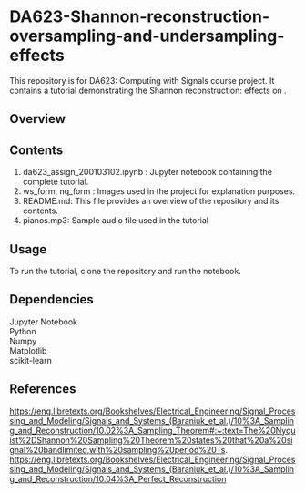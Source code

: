 # DA623-Shannon-reconstruction-oversampling-and-undersampling-effects
This repository is for DA623: Computing with Signals course project. It contains a tutorial demonstrating the Shannon reconstruction: effects on .

## Overview
 

## Contents
1) da623_assign_200103102.ipynb : Jupyter notebook containing the complete tutorial.
2) ws_form, nq_form : Images used in the project for explanation purposes.
3) README.md: This file provides an overview of the repository and its contents.
4) pianos.mp3: Sample audio file used in the tutorial

## Usage
To run the tutorial, clone the repository and run the notebook.

## Dependencies
Jupyter Notebook <br>
Python <br>
Numpy<br>
Matplotlib <br>
scikit-learn <br>

## References
https://eng.libretexts.org/Bookshelves/Electrical_Engineering/Signal_Processing_and_Modeling/Signals_and_Systems_(Baraniuk_et_al.)/10%3A_Sampling_and_Reconstruction/10.02%3A_Sampling_Theorem#:~:text=The%20Nyquist%2DShannon%20Sampling%20Theorem%20states%20that%20a%20signal%20bandlimited,with%20sampling%20period%20Ts.
https://eng.libretexts.org/Bookshelves/Electrical_Engineering/Signal_Processing_and_Modeling/Signals_and_Systems_(Baraniuk_et_al.)/10%3A_Sampling_and_Reconstruction/10.04%3A_Perfect_Reconstruction
 <br>
